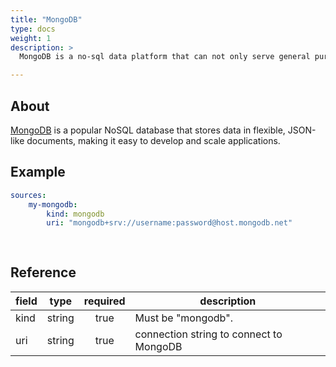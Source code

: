 ```yaml
---
title: "MongoDB"
type: docs
weight: 1
description: >
  MongoDB is a no-sql data platform that can not only serve general purpose data requirements also perform VectorSearch where both operational data and embeddings used of search can reside in same document.

---
```


## About

[MongoDB][mongodb-docs] is a popular NoSQL database that stores data in
flexible, JSON-like documents, making it easy to develop and scale applications.

[mongodb-docs]: https://www.mongodb.com/docs/atlas/getting-started/

## Example

```yaml
sources:
    my-mongodb:
        kind: mongodb
        uri: "mongodb+srv://username:password@host.mongodb.net"
        
        
```

## Reference

| **field** | **type** | **required** | **description**                                                   |
|-----------|:--------:|:------------:|-------------------------------------------------------------------|
| kind      |  string  |     true     | Must be "mongodb".                                                |
| uri       |  string  |     true     | connection string to connect to MongoDB                           |
